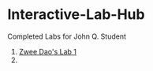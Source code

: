 # Interactive-Lab-Hub

Completed Labs for John Q. Student

1. [Zwee Dao's Lab 1](//github.com/zweedao/IDD-Fa18-Lab1)
2. 
